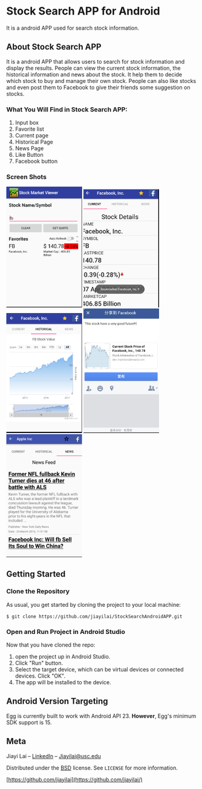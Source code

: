 # Stock Search APP for 	Android

It is a android APP used for search stock information.

## About Stock Search APP

It is a android APP that allows users to search for stock information and display the results. People can view the current stock information, the historical information and news about the stock. It help them to decide which stock to buy and manage their own stock. People can also like stocks and even post them to Facebook to give their friends some suggestion on stocks. 

### What You Will Find in Stock Search APP:
1. Input box
2. Favorite list
3. Current page
4. Historical Page
5. News Page
6. Like Button
7. Facebook button

### Screen Shots
<span>
<img src="readme_img/inputbox.png" alt="Drawing" style="width: 200px;"/>
<img src="readme_img/current.png" alt="Drawing" style="width: 200px;"/>
<img src="readme_img/historical.png" alt="Drawing" style="width: 200px;"/>
</span>
<span>
<img src="readme_img/facebook.png" alt="Drawing" style="width: 200px;"/>
<img src="readme_img/news.png" alt="Drawing" style="width: 200px;"/>
</span>



## Getting Started

### Clone the Repository

As usual, you get started by cloning the project to your local machine:

```
$ git clone https://github.com/jiayilai/StockSearchAndroidAPP.git
```

### Open and Run Project in Android Studio

Now that you have cloned the repo:

1. open the project up in Android Studio.
2. Click "Run" button.
3. Select the target device, which can be virtual devices or connected devices. Click "OK".
4. The app will be installed to the device.

## Android Version Targeting

Egg is currently built to work with Android API 23. **However**, Egg's minimum SDK support is 15.

## Meta

Jiayi Lai – [LinkedIn](https://www.linkedin.com/in/jiayi-lai/) – Jiayilai@usc.edu

Distributed under the [BSD](https://choosealicense.com/licenses/bsd-2-clause/) license. See ``LICENSE`` for more information.

[https://github.com/jiayilai](https://github.com/jiayilai/)
